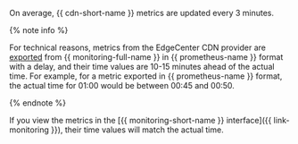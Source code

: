 On average, {{ cdn-short-name }} metrics are updated every 3 minutes.

{% note info %}

For technical reasons, metrics from the EdgeCenter CDN provider are [exported](../../monitoring/operations/metric/prometheusExport.md) from {{ monitoring-full-name }} in {{ prometheus-name }} format with a delay, and their time values are 10-15 minutes ahead of the actual time. For example, for a metric exported in {{ prometheus-name }} format, the actual time for 01:00 would be between 00:45 and 00:50.

{% endnote %}

If you view the metrics in the [{{ monitoring-short-name }} interface]({{ link-monitoring }}), their time values will match the actual time.

